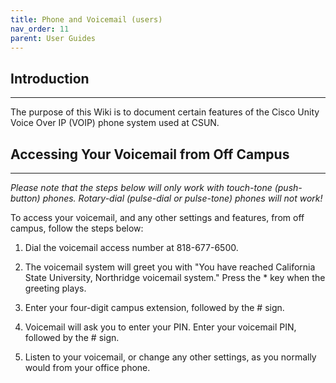 ```yaml
---
title: Phone and Voicemail (users)
nav_order: 11
parent: User Guides
---
```

## Introduction
---------------
The purpose of this Wiki is to document certain features of the Cisco Unity Voice Over IP (VOIP) phone system used at CSUN.



## Accessing Your Voicemail from Off Campus
-----------------
*Please note that the steps below will only work with touch-tone (push-button) phones. Rotary-dial (pulse-dial or pulse-tone) phones will not work!*


To access your voicemail, and any other settings and features, from off campus, follow the steps below:

1. Dial the voicemail access number at 818-677-6500.

2. The voicemail system will greet you with "You have reached California State University, Northridge voicemail system." Press the * key when the greeting plays.

3. Enter your four-digit campus extension, followed by the # sign.

4. Voicemail will ask you to enter your PIN. Enter your voicemail PIN, followed by the # sign.

5. Listen to your voicemail, or change any other settings, as you normally would from your office phone.